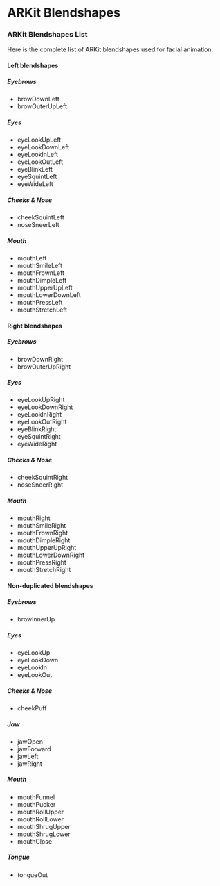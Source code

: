# ARKit Blendshapes

### ARKit Blendshapes List
Here is the complete list of ARKit blendshapes used for facial animation:

#### Left blendshapes
##### Eyebrows
- browDownLeft
- browOuterUpLeft
##### Eyes
- eyeLookUpLeft
- eyeLookDownLeft
- eyeLookInLeft
- eyeLookOutLeft
- eyeBlinkLeft
- eyeSquintLeft
- eyeWideLeft
##### Cheeks & Nose
- cheekSquintLeft
- noseSneerLeft
##### Mouth
- mouthLeft
- mouthSmileLeft
- mouthFrownLeft
- mouthDimpleLeft
- mouthUpperUpLeft
- mouthLowerDownLeft
- mouthPressLeft
- mouthStretchLeft

#### Right blendshapes
##### Eyebrows
- browDownRight
- browOuterUpRight
##### Eyes
- eyeLookUpRight
- eyeLookDownRight
- eyeLookInRight
- eyeLookOutRight
- eyeBlinkRight
- eyeSquintRight
- eyeWideRight
##### Cheeks & Nose
- cheekSquintRight
- noseSneerRight
##### Mouth
- mouthRight
- mouthSmileRight
- mouthFrownRight
- mouthDimpleRight
- mouthUpperUpRight
- mouthLowerDownRight
- mouthPressRight
- mouthStretchRight

#### Non-duplicated blendshapes
##### Eyebrows
- browInnerUp
##### Eyes
- eyeLookUp
- eyeLookDown
- eyeLookIn
- eyeLookOut
##### Cheeks & Nose
- cheekPuff
##### Jaw
- jawOpen
- jawForward
- jawLeft
- jawRight
##### Mouth
- mouthFunnel
- mouthPucker
- mouthRollUpper
- mouthRollLower
- mouthShrugUpper
- mouthShrugLower
- mouthClose
##### Tongue
- tongueOut
